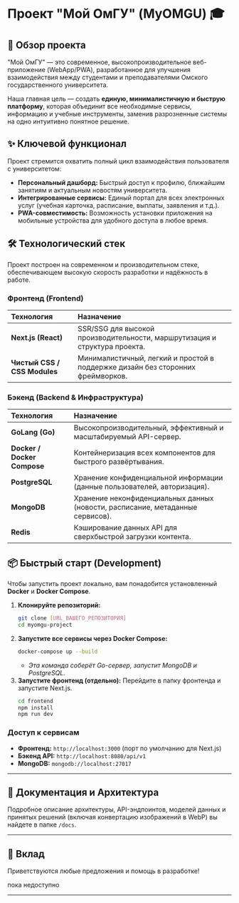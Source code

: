 

# Проект "Мой ОмГУ" (MyOMGU) 🎓

## 🚀 Обзор проекта

"Мой ОмГУ" — это современное, высокопроизводительное веб-приложение (WebApp/PWA), разработанное для улучшения взаимодействия между студентами и преподавателями Омского государственного университета.

Наша главная цель — создать **единую, минималистичную и быструю платформу**, которая объединит все необходимые сервисы, информацию и учебные инструменты, заменив разрозненные системы на одно интуитивно понятное решение.

## ✨ Ключевой функционал

Проект стремится охватить полный цикл взаимодействия пользователя с университетом:

  * **Персональный дашборд:** Быстрый доступ к профилю, ближайшим занятиям и актуальным новостям университета.
  * **Интегрированные сервисы:** Единый портал для всех электронных услуг (учебная карточка, расписание, выплаты, заявления и т.д.).
  * **PWA-совместимость:** Возможность установки приложения на мобильные устройства для удобного доступа в любое время.

## 🛠️ Технологический стек

Проект построен на современном и производительном стеке, обеспечивающем высокую скорость разработки и надёжность в работе.

### Фронтенд (Frontend)

| Технология | Назначение |
| :--- | :--- |
| **Next.js (React)** | SSR/SSG для высокой производительности, маршрутизация и структура проекта. |
| **Чистый CSS / CSS Modules** | Минималистичный, легкий и простой в поддержке дизайн без сторонних фреймворков. |

### Бэкенд (Backend & Инфраструктура)

| Технология | Назначение |
| :--- | :--- |
| **GoLang (Go)** | Высокопроизводительный, эффективный и масштабируемый API-сервер. |
| **Docker / Docker Compose** | Контейнеризация всех компонентов для быстрого развёртывания. |
| **PostgreSQL** | Хранение конфиденциальной информации (данные пользователей, авторизация). |
| **MongoDB** | Хранение неконфиденциальных данных (новости, расписание, метаданные сервисов). |
| **Redis** | Кэширование данных API для сверхбыстрой загрузки контента. |

## 📦 Быстрый старт (Development)

Чтобы запустить проект локально, вам понадобится установленный **Docker** и **Docker Compose**.

1.  **Клонируйте репозиторий:**
    ```bash
    git clone [URL_ВАШЕГО_РЕПОЗИТОРИЯ]
    cd myomgu-project
    ```
2.  **Запустите все сервисы через Docker Compose:**
    ```bash
    docker-compose up --build
    ```
      * *Эта команда соберёт Go-сервер, запустит MongoDB и PostgreSQL.*
3.  **Запустите фронтенд (отдельно):**
    Перейдите в папку фронтенда и запустите Next.js.
    ```bash
    cd frontend 
    npm install
    npm run dev
    ```

### Доступ к сервисам

  * **Фронтенд:** `http://localhost:3000` (порт по умолчанию для Next.js)
  * **Бэкенд API:** `http://localhost:8080/api/v1`
  * **MongoDB:** `mongodb://localhost:27017`

-----

## 📝 Документация и Архитектура

Подробное описание архитектуры, API-эндпоинтов, моделей данных и принятых решений (включая конвертацию изображений в WebP) вы найдете в папке `/docs`.

-----

## 🤝 Вклад

Приветствуются любые предложения и помощь в разработке\!

 пока недоступно

-----
